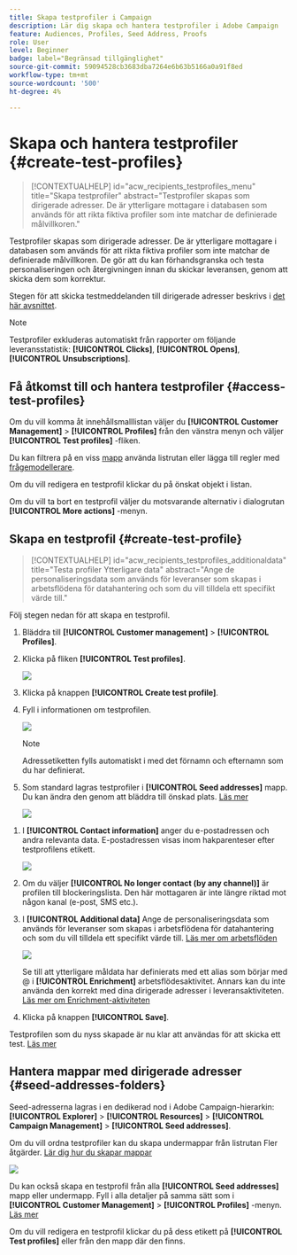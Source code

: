 ```yaml
---
title: Skapa testprofiler i Campaign
description: Lär dig skapa och hantera testprofiler i Adobe Campaign
feature: Audiences, Profiles, Seed Address, Proofs
role: User
level: Beginner
badge: label="Begränsad tillgänglighet"
source-git-commit: 59094528cb3683dba7264e6b63b5166a0a91f8ed
workflow-type: tm+mt
source-wordcount: '500'
ht-degree: 4%

---
```


# Skapa och hantera testprofiler {#create-test-profiles}

>[!CONTEXTUALHELP]
>id="acw_recipients_testprofiles_menu"
>title="Skapa testprofiler"
>abstract="Testprofiler skapas som dirigerade adresser. De är ytterligare mottagare i databasen som används för att rikta fiktiva profiler som inte matchar de definierade målvillkoren."

Testprofiler skapas som dirigerade adresser. De är ytterligare mottagare i databasen som används för att rikta fiktiva profiler som inte matchar de definierade målvillkoren. De gör att du kan förhandsgranska och testa personaliseringen och återgivningen innan du skickar leveransen, genom att skicka dem som korrektur.

<!--Learn more on test profiles in the [Campaign v8 (client console) documentation](https://experienceleague.adobe.com/docs/campaign/campaign-v8/audience/add-profiles/test-profiles.html){target="_blank"}.-->

Stegen för att skicka testmeddelanden till dirigerade adresser beskrivs i [det här avsnittet](../preview-test/test-deliveries.md#test-profiles).

>[!NOTE]
>
>Testprofiler exkluderas automatiskt från rapporter om följande leveransstatistik: **[!UICONTROL Clicks]**, **[!UICONTROL Opens]**, **[!UICONTROL Unsubscriptions]**.

## Få åtkomst till och hantera testprofiler {#access-test-profiles}

Om du vill komma åt innehållsmalllistan väljer du **[!UICONTROL Customer Management]** > **[!UICONTROL Profiles]** från den vänstra menyn och väljer **[!UICONTROL Test profiles]** -fliken.

Du kan filtrera på en viss [mapp](../get-started/permissions.md#folders) använda listrutan eller lägga till regler med [frågemodellerare](../query/query-modeler-overview.md).

Om du vill redigera en testprofil klickar du på önskat objekt i listan.

Om du vill ta bort en testprofil väljer du motsvarande alternativ i dialogrutan **[!UICONTROL More actions]** -menyn.

## Skapa en testprofil {#create-test-profile}

>[!CONTEXTUALHELP]
>id="acw_recipients_testprofiles_additionaldata"
>title="Testa profiler Ytterligare data"
>abstract="Ange de personaliseringsdata som används för leveranser som skapas i arbetsflödena för datahantering och som du vill tilldela ett specifikt värde till."

Följ stegen nedan för att skapa en testprofil.

1. Bläddra till **[!UICONTROL Customer management]** > **[!UICONTROL Profiles]**.

1. Klicka på fliken **[!UICONTROL Test profiles]**.  

   ![](assets/test-profile-list.png)

1. Klicka på knappen **[!UICONTROL Create test profile]**.

1. Fyll i informationen om testprofilen. <!--Most of the fields are the same as when creating profiles. [Learn more]-->

   ![](assets/test-profile-details.png)

   >[!NOTE]
   >
   >Adressetiketten fylls automatiskt i med det förnamn och efternamn som du har definierat.

1. Som standard lagras testprofiler i **[!UICONTROL Seed addresses]** mapp. Du kan ändra den genom att bläddra till önskad plats. [Läs mer](#seed-addresses-folders)

   ![](assets/test-profile-folder.png)

<!--
You do not need to enter all fields of each tab when creating a seed address. Missing personalization elements are entered randomly during delivery analysis. (Not valid?)
-->

1. I **[!UICONTROL Contact information]** anger du e-postadressen och andra relevanta data. E-postadressen visas inom hakparenteser efter testprofilens etikett.

   ![](assets/test-profile-address.png)

1. Om du väljer **[!UICONTROL No longer contact (by any channel)]** är profilen till blockeringslista. Den här mottagaren är inte längre riktad mot någon kanal (e-post, SMS etc.).

1. I **[!UICONTROL Additional data]** Ange de personaliseringsdata som används för leveranser som skapas i arbetsflödena för datahantering och som du vill tilldela ett specifikt värde till. [Läs mer om arbetsflöden](../workflows/gs-workflows.md)

   ![](assets/test-profile-additional-data.png)

   Se till att ytterligare måldata har definierats med ett alias som börjar med @ i **[!UICONTROL Enrichment]** arbetsflödesaktivitet. Annars kan du inte använda den korrekt med dina dirigerade adresser i leveransaktiviteten. [Läs mer om Enrichment-aktiviteten](../workflows/activities/enrichment.md)

1. Klicka på knappen **[!UICONTROL Save]**.

Testprofilen som du nyss skapade är nu klar att användas för att skicka ett test. [Läs mer](../preview-test/test-deliveries.md#test-profiles)

<!--Use test profiles in Direct mail? cf v7/v8-->

## Hantera mappar med dirigerade adresser {#seed-addresses-folders}

Seed-adresserna lagras i en dedikerad nod i Adobe Campaign-hierarkin: **[!UICONTROL Explorer]** > **[!UICONTROL Resources]** > **[!UICONTROL Campaign Management]** > **[!UICONTROL Seed addresses]**.

Om du vill ordna testprofiler kan du skapa undermappar från listrutan Fler åtgärder. [Lär dig hur du skapar mappar](../get-started/permissions.md#folders)

![](assets/test-profile-sub-folders.png)

Du kan också skapa en testprofil från alla **[!UICONTROL Seed addresses]** mapp eller undermapp. Fyll i alla detaljer på samma sätt som i **[!UICONTROL Customer Management]** > **[!UICONTROL Profiles]** -menyn. [Läs mer](#create-test-profile)

Om du vill redigera en testprofil klickar du på dess etikett på **[!UICONTROL Test profiles]** eller från den mapp där den finns.


